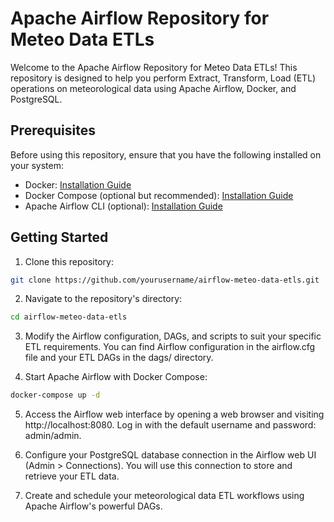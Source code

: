 # Apache Airflow Repository for Meteo Data ETLs

Welcome to the Apache Airflow Repository for Meteo Data ETLs! This repository is designed to help you perform Extract, Transform, Load (ETL) operations on meteorological data using Apache Airflow, Docker, and PostgreSQL.

## Prerequisites

Before using this repository, ensure that you have the following installed on your system:

- Docker: [Installation Guide](https://docs.docker.com/get-docker/)
- Docker Compose (optional but recommended): [Installation Guide](https://docs.docker.com/compose/install/)
- Apache Airflow CLI (optional): [Installation Guide](https://airflow.apache.org/docs/apache-airflow/stable/cli-and-env.html)

## Getting Started

1. Clone this repository:

```bash
git clone https://github.com/yourusername/airflow-meteo-data-etls.git
```

2. Navigate to the repository's directory:

```bash
cd airflow-meteo-data-etls
```

3. Modify the Airflow configuration, DAGs, and scripts to suit your specific ETL requirements. You can find Airflow configuration in the airflow.cfg file and your ETL DAGs in the dags/ directory.

4. Start Apache Airflow with Docker Compose:

```bash
docker-compose up -d
```

5. Access the Airflow web interface by opening a web browser and visiting http://localhost:8080. Log in with the default username and password: admin/admin.

6. Configure your PostgreSQL database connection in the Airflow web UI (Admin > Connections). You will use this connection to store and retrieve your ETL data.

7. Create and schedule your meteorological data ETL workflows using Apache Airflow's powerful DAGs.
